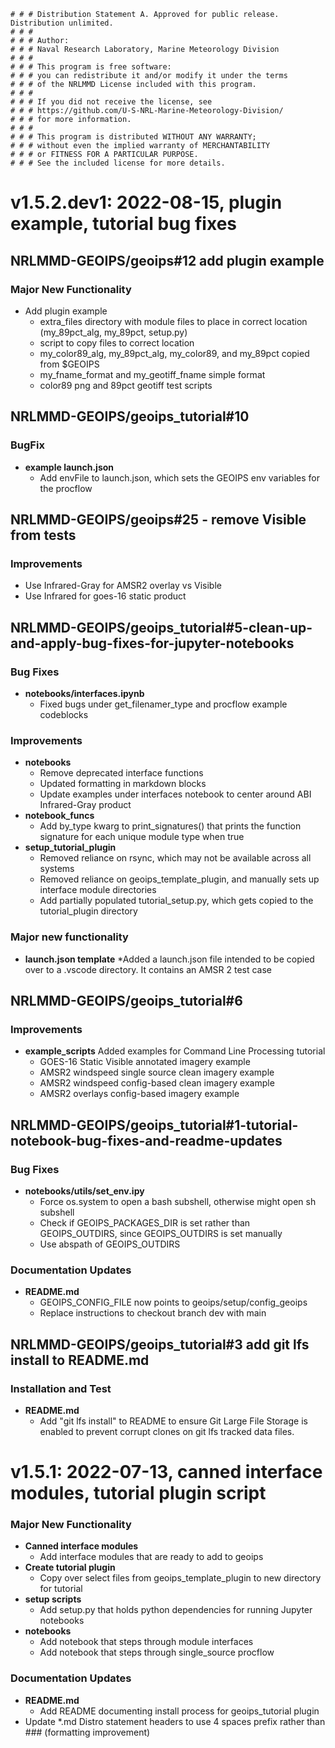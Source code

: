     # # # Distribution Statement A. Approved for public release. Distribution unlimited.
    # # # 
    # # # Author:
    # # # Naval Research Laboratory, Marine Meteorology Division
    # # # 
    # # # This program is free software:
    # # # you can redistribute it and/or modify it under the terms
    # # # of the NRLMMD License included with this program.
    # # # 
    # # # If you did not receive the license, see
    # # # https://github.com/U-S-NRL-Marine-Meteorology-Division/
    # # # for more information.
    # # # 
    # # # This program is distributed WITHOUT ANY WARRANTY;
    # # # without even the implied warranty of MERCHANTABILITY
    # # # or FITNESS FOR A PARTICULAR PURPOSE.
    # # # See the included license for more details.


# v1.5.2.dev1: 2022-08-15, plugin example, tutorial bug fixes

## NRLMMD-GEOIPS/geoips#12 add plugin example

### Major New Functionality
* Add plugin example
    * extra_files directory with module files to place in correct location (my_89pct_alg, my_89pct, setup.py)
    * script to copy files to correct location
    * my_color89_alg, my_89pct_alg, my_color89, and my_89pct copied from $GEOIPS
    * my_fname_format and my_geotiff_fname simple format
    * color89 png and 89pct geotiff test scripts

## NRLMMD-GEOIPS/geoips_tutorial#10

### BugFix
* **example launch.json**
    * Add envFile to launch.json, which sets the GEOIPS env variables for the procflow

## NRLMMD-GEOIPS/geoips#25 - remove Visible from tests

### Improvements
* Use Infrared-Gray for AMSR2 overlay vs Visible
* Use Infrared for goes-16 static product


## NRLMMD-GEOIPS/geoips_tutorial#5-clean-up-and-apply-bug-fixes-for-jupyter-notebooks

### Bug Fixes
* **notebooks/interfaces.ipynb**
    * Fixed bugs under get_filenamer_type and procflow example codeblocks
### Improvements
* **notebooks**
    * Remove deprecated interface functions
    * Updated formatting in markdown blocks
    * Update examples under interfaces notebook to center around ABI Infrared-Gray product
* **notebook_funcs**
    * Add by_type kwarg to print_signatures() that prints the function signature for each unique module type when true
* **setup_tutorial_plugin**
    * Removed reliance on rsync, which may not be available across all systems
    * Removed reliance on geoips_template_plugin, and manually sets up interface module directories
    * Add partially populated tutorial_setup.py, which gets copied to the tutorial_plugin directory
### Major new functionality
* **launch.json template**
    *Added a launch.json file intended to be copied over to a .vscode directory. It contains an AMSR 2 test case

## NRLMMD-GEOIPS/geoips_tutorial#6

### Improvements
* **example_scripts** Added examples for Command Line Processing tutorial
    * GOES-16 Static Visible annotated imagery example
    * AMSR2 windspeed single source clean imagery example
    * AMSR2 windspeed config-based clean imagery example
    * AMSR2 overlays config-based imagery example

## NRLMMD-GEOIPS/geoips_tutorial#1-tutorial-notebook-bug-fixes-and-readme-updates

### Bug Fixes
* **notebooks/utils/set\_env.ipy**
    * Force os.system to open a bash subshell, otherwise might open sh subshell
    * Check if GEOIPS_PACKAGES_DIR is set rather than GEOIPS_OUTDIRS, since GEOIPS_OUTDIRS is set manually
    * Use abspath of GEOIPS_OUTDIRS
### Documentation Updates
* **README.md**
    * GEOIPS_CONFIG_FILE now points to geoips/setup/config_geoips
    * Replace instructions to checkout branch dev with main

## NRLMMD-GEOIPS/geoips_tutorial#3 add git lfs install to README.md

### Installation and Test
* **README.md**
    * Add "git lfs install" to README to ensure Git Large File Storage is enabled to prevent corrupt clones
        on git lfs tracked data files.


# v1.5.1: 2022-07-13, canned interface modules, tutorial plugin script

### Major New Functionality
* **Canned interface modules**
    * Add interface modules that are ready to add to geoips
* **Create tutorial plugin**
    * Copy over select files from geoips\_template\_plugin to new directory for tutorial
* **setup scripts**
    * Add setup.py that holds python dependencies for running Jupyter notebooks
* **notebooks**
    * Add notebook that steps through module interfaces
    * Add notebook that steps through single_source procflow

### Documentation Updates
* **README.md**
    * Add README documenting install process for geoips\_tutorial plugin
* Update \*.md Distro statement headers to use 4 spaces prefix rather than ### (formatting improvement)

